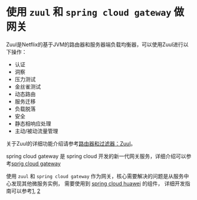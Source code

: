 # 使用 `zuul` 和 `spring cloud gateway` 做网关

Zuul是Netflix的基于JVM的路由器和服务器端负载均衡器，可以使用Zuul进行以下操作：

* 认证
* 洞察
* 压力测试
* 金丝雀测试
* 动态路由
* 服务迁移
* 负载脱落
* 安全
* 静态相响应处理
* 主动/被动流量管理

关于Zuul的详细功能介绍请参考[路由器和过滤器：Zuul][zuul-ref]。

spring cloud gateway 是 spring cloud 开发的新一代网关服务，详细介绍可以参考[sprig cloud gateway][spring-cloud-gateway-ref]

使用 `zuul` 和 `spring cloud gateway` 作为网关，核心需要解决的问题是从服务中心发现其他微服务实例，
需要使用到 [spring cloud huawei][spring-cloud-huawei0] 的组件，
详细开发指南可以参考[1][spring-cloud-huawei1], [2][spring-cloud-huawei2]

[zuul-ref]: https://springcloud.cc/spring-cloud-dalston.html#_router_and_filter_zuul
[spring-cloud-gateway-ref]: https://spring.io/projects/spring-cloud-gateway
[spring-cloud-huawei0]: https://github.com/huaweicloud/spring-cloud-huawei
[spring-cloud-huawei1]: https://support.huaweicloud.com/devg-servicestage/cse_java_0059.html
[spring-cloud-huawei2]: https://support.huaweicloud.com/devg-servicestage/cse_java_0064.html

